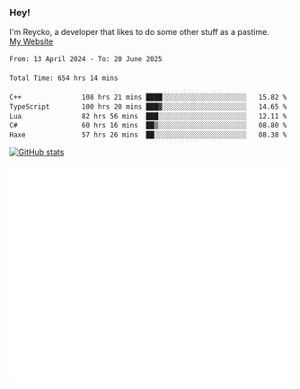 ### Hey!
I'm Reycko, a developer that likes to do some other stuff as a pastime.  
[My Website](https://reycko.root.sx)

<!--START_SECTION:wakasection-->

```txt
From: 13 April 2024 - To: 20 June 2025

Total Time: 654 hrs 14 mins

C++               108 hrs 21 mins ████░░░░░░░░░░░░░░░░░░░░░   15.82 %
TypeScript        100 hrs 20 mins ███▓░░░░░░░░░░░░░░░░░░░░░   14.65 %
Lua               82 hrs 56 mins  ███░░░░░░░░░░░░░░░░░░░░░░   12.11 %
C#                60 hrs 16 mins  ██▒░░░░░░░░░░░░░░░░░░░░░░   08.80 %
Haxe              57 hrs 26 mins  ██░░░░░░░░░░░░░░░░░░░░░░░   08.38 %
```

<!--END_SECTION:wakasection-->

[![GitHub stats](https://github-readme-stats.vercel.app/api?username=Reycko&show_icons=true&theme=dark&hide_title=true&count_private=true)](https://github.com/anuraghazra/github-readme-stats)

![Metrics](/github-metrics.svg)
